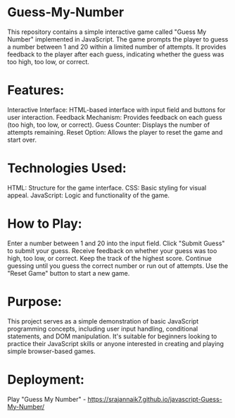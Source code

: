 # Guess-My-Number
This repository contains a simple interactive game called "Guess My Number" implemented in JavaScript. The game prompts the player to guess a number between 1 and 20 within a limited number of attempts. It provides feedback to the player after each guess, indicating whether the guess was too high, too low, or correct.

# Features:
Interactive Interface: HTML-based interface with input field and buttons for user interaction.
Feedback Mechanism: Provides feedback on each guess (too high, too low, or correct).
Guess Counter: Displays the number of attempts remaining.
Reset Option: Allows the player to reset the game and start over.

# Technologies Used:
HTML: Structure for the game interface.
CSS: Basic styling for visual appeal.
JavaScript: Logic and functionality of the game.

# How to Play:
Enter a number between 1 and 20 into the input field.
Click "Submit Guess" to submit your guess.
Receive feedback on whether your guess was too high, too low, or correct.
Keep the track of the highest score.
Continue guessing until you guess the correct number or run out of attempts.
Use the "Reset Game" button to start a new game.

# Purpose:
This project serves as a simple demonstration of basic JavaScript programming concepts, including user input handling, conditional statements, and DOM manipulation. It's suitable for beginners looking to practice their JavaScript skills or anyone interested in creating and playing simple browser-based games.

# Deployment:
Play "Guess My Number" - https://srajannaik7.github.io/javascript-Guess-My-Number/


